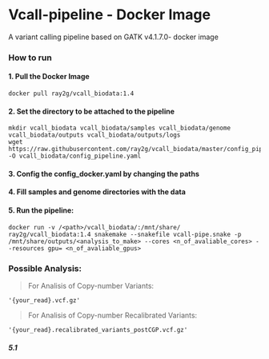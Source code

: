 # Vcall-pipeline - Docker Image
A variant calling pipeline based on GATK v4.1.7.0- docker image 


### How to run 

#### 1. Pull the Docker Image
```
docker pull ray2g/vcall_biodata:1.4
```

#### 2. Set the directory to be attached to the pipeline

```
mkdir vcall_biodata vcall_biodata/samples vcall_biodata/genome vcall_biodata/outputs vcall_biodata/outputs/logs
wget https://raw.githubusercontent.com/ray2g/vcall_biodata/master/config_pipeline.yaml -O vcall_biodata/config_pipeline.yaml
```

#### 3. Config the **config_docker.yaml** by changing the **paths**
#### 4. Fill samples and genome directories with the data 
#### 5. Run the pipeline:

```
docker run -v /<path>/vcall_biodata/:/mnt/share/ ray2g/vcall_biodata:1.4 snakemake --snakefile vcall-pipe.snake -p /mnt/share/outputs/<analysis_to_make> --cores <n_of_avaliable_cores> --resources gpu= <n_of_avaliable_gpus>

```

### Possible Analysis:

> For Analisis of Copy-number Variants:
```
'{your_read}.vcf.gz'
```
> For Analisis of Copy-number Recalibrated Variants:
```
'{your_read}.recalibrated_variants_postCGP.vcf.gz'
```

##### 5.1
